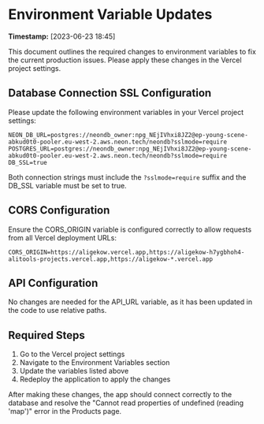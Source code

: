 # Environment Variable Updates

**Timestamp:** [2023-06-23 18:45]

This document outlines the required changes to environment variables to fix the current production issues. Please apply these changes in the Vercel project settings.

## Database Connection SSL Configuration

Please update the following environment variables in your Vercel project settings:

```
NEON_DB_URL=postgres://neondb_owner:npg_NEjIVhxi8JZ2@ep-young-scene-abkud0t0-pooler.eu-west-2.aws.neon.tech/neondb?sslmode=require
POSTGRES_URL=postgres://neondb_owner:npg_NEjIVhxi8JZ2@ep-young-scene-abkud0t0-pooler.eu-west-2.aws.neon.tech/neondb?sslmode=require
DB_SSL=true
```

Both connection strings must include the `?sslmode=require` suffix and the DB_SSL variable must be set to true.

## CORS Configuration

Ensure the CORS_ORIGIN variable is configured correctly to allow requests from all Vercel deployment URLs:

```
CORS_ORIGIN=https://aligekow.vercel.app,https://aligekow-h7ygbhoh4-alitools-projects.vercel.app,https://aligekow-*.vercel.app
```

## API Configuration

No changes are needed for the API_URL variable, as it has been updated in the code to use relative paths.

## Required Steps

1. Go to the Vercel project settings
2. Navigate to the Environment Variables section
3. Update the variables listed above
4. Redeploy the application to apply the changes

After making these changes, the app should connect correctly to the database and resolve the "Cannot read properties of undefined (reading 'map')" error in the Products page. 